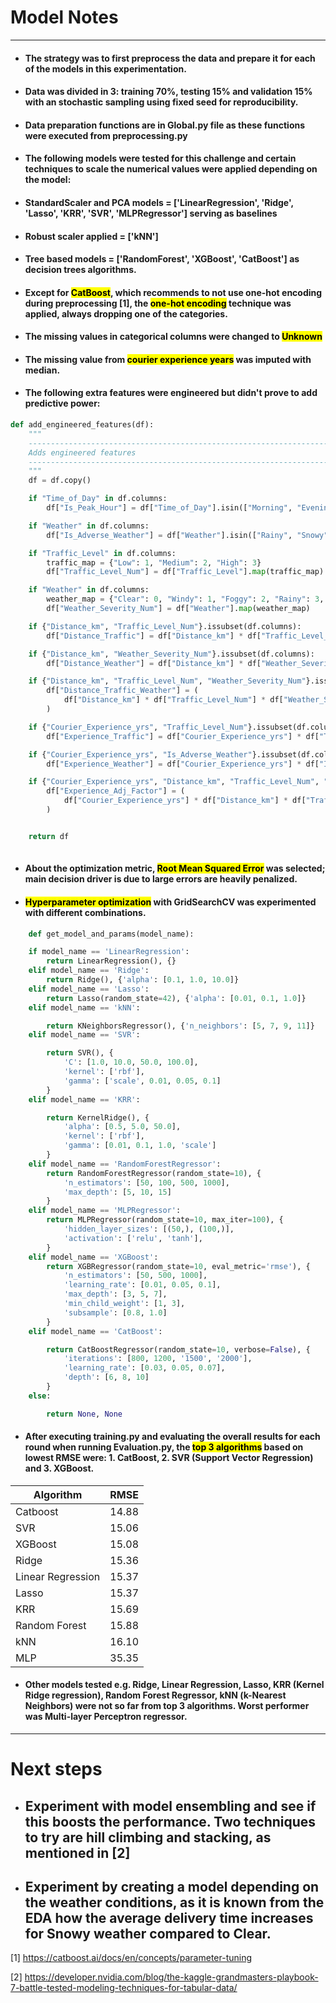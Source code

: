 # Model Notes

---

* #### The strategy was to first preprocess the data and prepare it for each of the models in this experimentation.
* #### Data was divided in 3: training 70%, testing 15% and validation 15% with an stochastic sampling using fixed seed for reproducibility.
* #### Data preparation functions are in Global.py file as these functions were executed from preprocessing.py
* #### The following models were tested for this challenge and certain techniques to scale the numerical values were applied depending on the model:
* #### StandardScaler and PCA models = ['LinearRegression', 'Ridge', 'Lasso', 'KRR', 'SVR', 'MLPRegressor'] serving as baselines
* #### Robust scaler applied = ['kNN']
* #### Tree based models = ['RandomForest', 'XGBoost', 'CatBoost'] as decision trees algorithms.
* #### Except for <mark>CatBoost</mark>, which recommends to not use one-hot encoding during preprocessing [1], the <mark>one-hot encoding</mark> technique was applied, always dropping one of the categories.
* #### The missing values in categorical columns were changed to <mark>Unknown</mark> 
* #### The missing value from <mark>courier experience years</mark> was imputed with median.
* #### The following extra features were engineered but didn't prove to add predictive power:

```python
def add_engineered_features(df):
    """
    -------------------------------------------------------------------------------------------------------------------
    Adds engineered features
    -------------------------------------------------------------------------------------------------------------------
    """
    df = df.copy()

    if "Time_of_Day" in df.columns:
        df["Is_Peak_Hour"] = df["Time_of_Day"].isin(["Morning", "Evening"]).astype(int)

    if "Weather" in df.columns:
        df["Is_Adverse_Weather"] = df["Weather"].isin(["Rainy", "Snowy", "Foggy"]).astype(int)

    if "Traffic_Level" in df.columns:
        traffic_map = {"Low": 1, "Medium": 2, "High": 3}
        df["Traffic_Level_Num"] = df["Traffic_Level"].map(traffic_map)

    if "Weather" in df.columns:
        weather_map = {"Clear": 0, "Windy": 1, "Foggy": 2, "Rainy": 3, "Snowy": 4}
        df["Weather_Severity_Num"] = df["Weather"].map(weather_map)

    if {"Distance_km", "Traffic_Level_Num"}.issubset(df.columns):
        df["Distance_Traffic"] = df["Distance_km"] * df["Traffic_Level_Num"]

    if {"Distance_km", "Weather_Severity_Num"}.issubset(df.columns):
        df["Distance_Weather"] = df["Distance_km"] * df["Weather_Severity_Num"]

    if {"Distance_km", "Traffic_Level_Num", "Weather_Severity_Num"}.issubset(df.columns):
        df["Distance_Traffic_Weather"] = (
            df["Distance_km"] * df["Traffic_Level_Num"] * df["Weather_Severity_Num"]
        )

    if {"Courier_Experience_yrs", "Traffic_Level_Num"}.issubset(df.columns):
        df["Experience_Traffic"] = df["Courier_Experience_yrs"] * df["Traffic_Level_Num"]

    if {"Courier_Experience_yrs", "Is_Adverse_Weather"}.issubset(df.columns):
        df["Experience_Weather"] = df["Courier_Experience_yrs"] * df["Is_Adverse_Weather"]

    if {"Courier_Experience_yrs", "Distance_km", "Traffic_Level_Num", "Weather_Severity_Num"}.issubset(df.columns):
        df["Experience_Adj_Factor"] = (
            df["Courier_Experience_yrs"] * df["Distance_km"] * df["Traffic_Level_Num"] * df["Weather_Severity_Num"]
        )


    return df
    
 ```

* #### About the optimization metric, <mark>Root Mean Squared Error</mark> was selected; main decision driver is due to large errors are heavily penalized.
* #### <mark>Hyperparameter optimization</mark> with GridSearchCV was experimented with different combinations.

```python
    def get_model_and_params(model_name):

    if model_name == 'LinearRegression':
        return LinearRegression(), {}
    elif model_name == 'Ridge':
        return Ridge(), {'alpha': [0.1, 1.0, 10.0]}
    elif model_name == 'Lasso':
        return Lasso(random_state=42), {'alpha': [0.01, 0.1, 1.0]}
    elif model_name == 'kNN':

        return KNeighborsRegressor(), {'n_neighbors': [5, 7, 9, 11]}
    elif model_name == 'SVR':

        return SVR(), {
            'C': [1.0, 10.0, 50.0, 100.0],
            'kernel': ['rbf'],
            'gamma': ['scale', 0.01, 0.05, 0.1]
        }
    elif model_name == 'KRR':

        return KernelRidge(), {
            'alpha': [0.5, 5.0, 50.0],
            'kernel': ['rbf'],
            'gamma': [0.01, 0.1, 1.0, 'scale']
        }
    elif model_name == 'RandomForestRegressor':
        return RandomForestRegressor(random_state=10), {
            'n_estimators': [50, 100, 500, 1000],
            'max_depth': [5, 10, 15]
        }
    elif model_name == 'MLPRegressor':
        return MLPRegressor(random_state=10, max_iter=100), {
            'hidden_layer_sizes': [(50,), (100,)],
            'activation': ['relu', 'tanh'],
        }
    elif model_name == 'XGBoost':
        return XGBRegressor(random_state=10, eval_metric='rmse'), {
            'n_estimators': [50, 500, 1000],
            'learning_rate': [0.01, 0.05, 0.1],
            'max_depth': [3, 5, 7],
            'min_child_weight': [1, 3],
            'subsample': [0.8, 1.0]
        }
    elif model_name == 'CatBoost':

        return CatBoostRegressor(random_state=10, verbose=False), {
            'iterations': [800, 1200, '1500', '2000'],
            'learning_rate': [0.03, 0.05, 0.07],
            'depth': [6, 8, 10]
        }
    else:

        return None, None
```
* #### After executing training.py and evaluating the overall results for each round when running Evaluation.py, the <mark>top 3 algorithms</mark> based on lowest RMSE were: 1. CatBoost, 2. SVR (Support Vector Regression) and 3. XGBoost.
| Algorithm         | RMSE  |
|-------------------|-------|
| Catboost          | 14.88 |
| SVR               | 15.06 |
| XGBoost           | 15.08 |
| Ridge             | 15.36 |
| Linear Regression | 15.37 |
| Lasso             | 15.37 |
| KRR               | 15.69 |
| Random Forest     | 15.88 |
| kNN               | 16.10 |
| MLP               | 35.35 |
* #### Other models tested e.g. Ridge, Linear Regression, Lasso, KRR (Kernel Ridge regression), Random Forest Regressor, kNN (k-Nearest Neighbors) were not so far from top 3 algorithms. Worst performer was Multi-layer Perceptron regressor.

---

# Next steps

* ## Experiment with model ensembling and see if this boosts the performance. Two techniques to try are hill climbing and stacking, as mentioned in [2]
* ## Experiment by creating a model depending on the weather conditions, as it is known from the EDA how the average delivery time increases for Snowy weather compared to Clear.


[1] https://catboost.ai/docs/en/concepts/parameter-tuning

[2] https://developer.nvidia.com/blog/the-kaggle-grandmasters-playbook-7-battle-tested-modeling-techniques-for-tabular-data/







